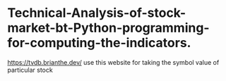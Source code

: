 # Technical-Analysis-of-stock-market-bt-Python-programming-for-computing-the-indicators.



https://tvdb.brianthe.dev/ use this website for taking the symbol value of particular stock
